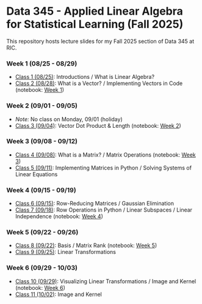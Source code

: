 # Data 345 - Applied Linear Algebra for Statistical Learning (Fall 2025)
This repository hosts lecture slides for my Fall 2025 section of Data 345 at RIC. 

### Week 1 (08/25 - 08/29)
- [Class 1 (08/25)](D345-FA25-Class1-0825.pdf): Introductions / What is Linear Algebra?
- [Class 2 (08/28)](D345-FA25-Class2_0828.pdf): What is a Vector? / Implementing Vectors in Code (notebook: [Week 1](https://colab.research.google.com/drive/1ELZnlCkh5uSFNInoh6J7HoOrz8-1FT6-?usp=drive_link))
### Week 2 (09/01 - 09/05)
- *Note:* No class on Monday, 09/01 (holiday)
- [Class 3 (09/04)](D345-FA25-Class3-0904.pdf): Vector Dot Product & Length (notebook: [Week 2](https://colab.research.google.com/drive/18DyL4Vsc0cXpVRCubcta-rXaLTGQaPBo?usp=drive_link))
### Week 3 (09/08 - 09/12)
- [Class 4 (09/08)](D345-FA25-Class4-0908.pdf): What is a Matrix? / Matrix Operations (notebook: [Week 3](https://colab.research.google.com/drive/1A48DfBX-UfMBMo2-GbUTngXAp0N0Edw9?usp=drive_link))
- [Class 5 (09/11)](D345-FA25-Class5-0911.pdf): Implementing Matrices in Python / Solving Systems of Linear Equations
### Week 4 (09/15 - 09/19)
- [Class 6 (09/15)](D345-FA25-Class6-0915.pdf): Row-Reducing Matrices / Gaussian Elimination
- [Class 7 (09/18)](D345-FA25-Class7-0918.pdf): Row Operations in Python / Linear Subspaces / Linear Independence (notebook: [Week 4](https://colab.research.google.com/drive/1t4_cCjFWZHTjAcB5rpngIaOmmldBtnQv?usp=drive_link))
### Week 5 (09/22 - 09/26)
- [Class 8 (09/22)](D345-FA25-Class8-0922.pdf): Basis / Matrix Rank (notebook: [Week 5](https://colab.research.google.com/drive/1v11HhxFE69byjQDpvchGZAnfSe6mPxR-?usp=sharing))
- [Class 9 (09/25)](D345-FA25-Class9-0925.pdf): Linear Transformations
### Week 6 (09/29 - 10/03)
- [Class 10 (09/29)](D345-FA25-Class10-0929.pdf): Visualizing Linear Transformations / Image and Kernel (notebook: [Week 6](https://colab.research.google.com/drive/143ZW_WVNkKkdOQ84j37JL4fW-6oOdyZF?usp=sharing))
- [Class 11 (10/02)](D345-FA25-Class11-1002.pdf): Image and Kernel
